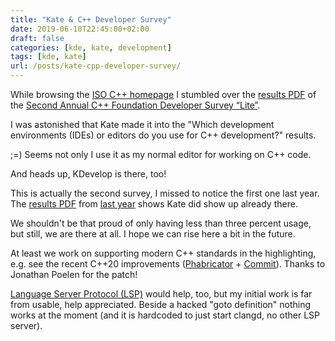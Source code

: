 ```yaml
---
title: "Kate & C++ Developer Survey"
date: 2019-06-10T22:45:00+02:00
draft: false
categories: [kde, kate, development]
tags: [kde, kate]
url: /posts/kate-cpp-developer-survey/
---
```


While browsing the [ISO C++ homepage](https://isocpp.org) I stumbled over the [results PDF](https://isocpp.org/files/papers/CppDevSurvey-2019-04-summary.pdf) of the [Second Annual C++ Foundation Developer Survey “Lite”](https://isocpp.org/blog/2019/05/results-summary-2019-global-developer-survey-lite).

I was astonished that Kate made it into the "Which development environments (IDEs) or editors do you use for C++ development?" results.

;=) Seems not only I use it as my normal editor for working on C++ code.

And heads up, KDevelop is there, too!

This is actually the second survey, I missed to notice the first one last year.
The [results PDF](https://isocpp.org/files/papers/CppDevSurvey-2018-02-summary.pdf) from [last year](https://isocpp.org/blog/2018/03/results-summary-cpp-foundation-developer-survey-lite-2018-02) shows Kate did show up already there.

We shouldn't be that proud of only having less than three percent usage, but still, we are there at all.
I hope we can rise here a bit in the future.

At least we work on supporting modern C++ standards in the highlighting, e.g. see the recent C++20 improvements ([Phabricator](https://phabricator.kde.org/D21585) + [Commit](https://cgit.kde.org/syntax-highlighting.git/commit/?id=9ba02971123d255c10fca97223538c439e252e3d)). Thanks to Jonathan Poelen for the patch!

[Language Server Protocol (LSP)](/posts/kate-lsp-client-progress/) would help, too, but my initial work is far from usable, help appreciated.
Beside a hacked "goto definition" nothing works at the moment (and it is hardcoded to just start clangd, no other LSP server).
